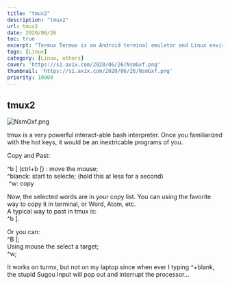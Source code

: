 ```yaml
---
title: "tmux2"
description: "tmux2"
url: tmux2
date: 2020/06/26
toc: true
excerpt: "Termux Termux is an Android terminal emulator and Linux environment app that works directly with no rooting or setup required. A minimal base system is installed automatically - additional packages are available using the APT package manager. Read the wiki to learn more..."
tags: [Linux]
category: [Linux, others]
cover: 'https://s1.ax1x.com/2020/06/26/NsmGxf.png'
thumbnail: 'https://s1.ax1x.com/2020/06/26/NsmGxf.png'
priority: 10000
---
```

## tmux2

![NsmGxf.png](https://s1.ax1x.com/2020/06/26/NsmGxf.png)

tmux is a very powerful interact-able bash interpreter. Once you familiarized with the hot keys, it would be an inextricable programs of you.

Copy and Past:

^b [ (ctrl+b [) : move the mouse;<br />^blanck: start to selecte; (hold this at less for a second)<br /> ^w: copy

Now, the selected words are in your copy list. You can using the favorite way to copy it in terminal, or Word, Atom, etc.<br />A typical way to past in tmux is:<br />^b ].


Or you can:<br />^B [;<br />Using mouse the select a target;<br />^w;

It works on turmx, but not on my laptop since when ever I typing ^+blank, the stupid Sugou Input will pop out and interrupt the processor...
